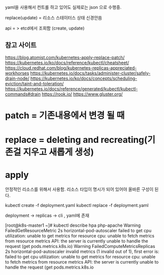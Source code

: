 yaml을 사용해서 컨트롤 하고 있어도 실제로는 json 으로 수행중.

replace(update) = 리소스 스테이터스 상태 신경안씀

api = > etcd에서 조회함 (create, update)

## 참고 사이트
https://blog.atomist.com/kubernetes-apply-replace-patch/
https://kubernetes.io/ko/docs/reference/kubectl/cheatsheet/
https://cloud.redhat.com/blog/kubernetes-replicas-appreciated-workhorses
https://kubernetes.io/docs/tasks/administer-cluster/safely-drain-node/
https://kubernetes.io/ko/docs/concepts/scheduling-eviction/taint-and-toleration/
https://kubernetes.io/docs/reference/generated/kubectl/kubectl-commands#drain
https://rook.io/
https://www.gluster.org/

# patch = 기존내용에서 변경 될 때
# replace = deleting and recreating(기존걸 지우고 새롭게 생성)

# apply    <!--create는 처음 생성할때 / apply는 업데이트같이 됨.-->
안정적인 리소스를 위해서 사용함.
리소스 타입이 명시가 되어 있어야 올바른 구성이 된다.

kubectl create -f deployment.yaml
kubectl replace -f deployment.yaml


deployment -> replicas -> cli , yaml에 존재


[root@k8s-master1 ~]# kubectl describe hpa php-apache
  Warning  FailedGetResourceMetric       2s    horizontal-pod-autoscaler  failed to get cpu utilization: unable to get metrics for resource cpu: unable to fetch metrics from resource metrics API: the server is currently unable to handle the request (get pods.metrics.k8s.io)
  Warning  FailedComputeMetricsReplicas  2s    horizontal-pod-autoscaler  invalid metrics (1 invalid out of 1), first error is: failed to get cpu utilization: unable to get metrics for resource cpu: unable to fetch metrics from resource metrics API: the server is currently unable to handle the request (get pods.metrics.k8s.io